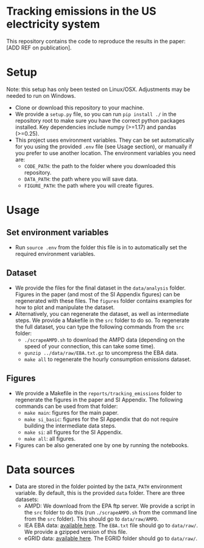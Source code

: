 # Tracking emissions in the US electricity system
This repository contains the code to reproduce the results in the paper: [ADD REF on publication].

# Setup
Note: this setup has only been tested on Linux/OSX. Adjustments may be needed to run on Windows.
* Clone or download this repository to your machine.
* We provide a `setup.py` file, so you can run `pip install ./` in the repository root to make sure you have the correct python packages installed. Key dependencies include numpy (>=1.17) and pandas (>=0.25).
* This project uses environment variables. They can be set automatically for you using the provided `.env` file (see Usage section), or manually if you prefer to use another location. The environment variables you need are:
    * `CODE_PATH`: the path to the folder where you downloaded this repository.
    * `DATA_PATH`: the path where you will save data.
    * `FIGURE_PATH`: the path where you will create figures.

# Usage
## Set environment variables
* Run `source .env` from the folder this file is in to automatically set the required environment variables.

## Dataset
* We provide the files for the final dataset in the `data/analysis` folder. Figures in the paper (and most of the SI Appendix figures) can be regenerated with these files. The `figures` folder contains examples for how to plot and manipulate the dataset.
* Alternatively, you can regenerate the dataset, as well as intermediate steps. We provide a Makefile in the `src` folder to do so. To regenerate the full dataset, you can type the following commands from the `src` folder:
    * `./scrapeAMPD.sh` to download the AMPD data (depending on the speed of your connection, this can take some time).
    * `gunzip ../data/raw/EBA.txt.gz` to uncompress the EBA data.
    * `make all` to regenerate the hourly consumption emissions dataset.

## Figures
* We provide a Makefile in the `reports/tracking_emissions` folder to regenerate the figures in the paper and SI Appendix. The following commands can be used from that folder:
    * `make main`: figures for the main paper.
    * `make si_basic`: figures for the SI Appendix that do not require building the intermediate data steps.
    * `make si`: all figures for the SI Appendix.
    * `make all`: all figures.
* Figures can be also generated one by one by running the notebooks.

# Data sources
* Data are stored in the folder pointed by the `DATA_PATH` environment variable. By default, this is the provided `data` folder. There are three datasets:
    * AMPD: We download from the EPA ftp server. We provide a script in the `src` folder to do this (run `./scrapeAMPD.sh` from the command line from the `src` folder). This should go to `data/raw/AMPD`.
    * IEA EBA data: [available here](https://www.eia.gov/opendata/bulkfiles.php). The `EBA.txt` file should go to `data/raw/`. We provide a gzipped version of this file.
    * eGRID data: [available here](https://www.epa.gov/energy/emissions-generation-resource-integrated-database-egrid). The EGRID folder should go to `data/raw/`.
